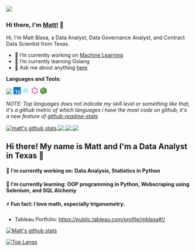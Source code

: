![](https://res.cloudinary.com/makotoevo/image/upload/v1606155357/0_wwyo3a.jpg?raw=true)



<!--
**mattblasa/mattblasa** is a ✨ _special_ ✨ repository because its `README.md` (this file) appears on your GitHub profile.

Here are some ideas to get you started:

🔭 I’m currently working on ...
🌱 I’m currently learning ...
👯 I’m looking to collaborate on ...
🤔 I’m looking for help with ...
💬 Ask me about ...
📫 How to reach me: ...
- 😄 Pronouns: ...
⚡ Fun fact: ...
-->

### Hi there, I'm [Matt!](https://mattblasa.github.io) 👋


Hi, I'm Matt Blasa, a Data Analyst, Data Governance Analyst, and Contract Data Scientist from Texas.

- 🔭 I’m currently working on [Machine Learning](https://github.com/timelessco/renderless-components)
- 🌱 I’m currently learning Golang
- 💬 Ask me about anything [here](https://github.com/mattblasa/mattblasa/issues)

**Languages and Tools:**  

<code><img height="20" src="https://raw.githubusercontent.com/github/explore/80688e429a7d4ef2fca1e82350fe8e3517d3494d/topics/javascript/python.jpg"></code>
<code><img height="20" src="https://raw.githubusercontent.com/github/explore/80688e429a7d4ef2fca1e82350fe8e3517d3494d/topics/typescript/typescript.png"></code>
<code><img height="20" src="https://raw.githubusercontent.com/github/explore/80688e429a7d4ef2fca1e82350fe8e3517d3494d/topics/react/react.png"></code>
<code><img height="20" src="https://raw.githubusercontent.com/github/explore/5c058a388828bb5fde0bcafd4bc867b5bb3f26f3/topics/graphql/graphql.png"></code>
<code><img height="20" src="https://raw.githubusercontent.com/github/explore/80688e429a7d4ef2fca1e82350fe8e3517d3494d/topics/nodejs/nodejs.png"></code>    

<!--- 
  if you have forked this to use on your profile, 
  Change the `github-readme-stats.mattblasa1.vercel.app` to `github-readme-stats.vercel.app` 
--->

<!-- Change the `github-readme-stats.mattblasa1.vercel.app` to `github-readme-stats.vercel.app`  -->

*NOTE: Top languages does not indicate my skill level or something like that, it's a github metric of which languages i have the most code on github, it's a new feature of [github-readme-stats](https://github.com/mattblasa/github-readme-stats)*


<a href="https://github.com/mattblasa/github-readme-stats">
  <img align="center" src="https://github-readme-stats.mattblasa.vercel.app/api?username=mattblasa&show_icons=true&include_all_commits=true&theme=material-palenight" alt="matt's github stats" />
</a>
<a href="https://github.com/mattblasa/github-readme-stats">
  <!-- Change the `github-readme-stats.mattblasa1.vercel.app` to `github-readme-stats.vercel.app`  -->
  <img align="center" src="https://github-readme-stats.mattblasa1.vercel.app/api/top-langs/?username=mattblasa&layout=compact&theme=material-palenight" />
</a>

<a href="https://github.com/mattblasa/github-readme-stats">
  <!-- Change the `github-readme-stats.mattblasa1.vercel.app` to `github-readme-stats.vercel.app`  -->
  <img align="center" src="https://github-readme-stats.mattblasa1.vercel.app/api/pin/?username=mattblasa&repo=github-readme-stats&theme=material-palenight" />
</a>    
<a href="https://github.com/mattblasa/mattblasa.github.io">
  <!-- Change the `github-readme-stats.mattblasa1.vercel.app` to `github-readme-stats.vercel.app`  -->
  <img align="center" src="https://github-readme-stats.mattblasa1.vercel.app/api/pin/?username=mattblasa&repo=mattblasa.github.io&theme=material-palenight" />
</a>

## Hi there! My name is Matt and I'm a Data Analyst in Texas 👋

#### 🔭 I’m currently working on: Data Analysis, Statistics in Python

#### 🌱 I’m currently learning: OOP programming in Python, Webscraping using Selenium, and SQL Alchemy

#### ⚡ Fun fact: I love math, especially trigonometry. 


* Tableau Portfolio: https://public.tableau.com/profile/mblasa#!/


[![Matt's github stats](https://github-readme-stats.vercel.app/api?username=mattblasa&count_private=true&show_icons=true&theme=radical&hide_rank=false)](https://github.com/mattblasa/github-readme-stats)
<br>

[![Top Langs](https://github-readme-stats.vercel.app/api/top-langs/?username=mattblasa&layout=compact)](https://github.com/mattblasa/github-readme-stats)

